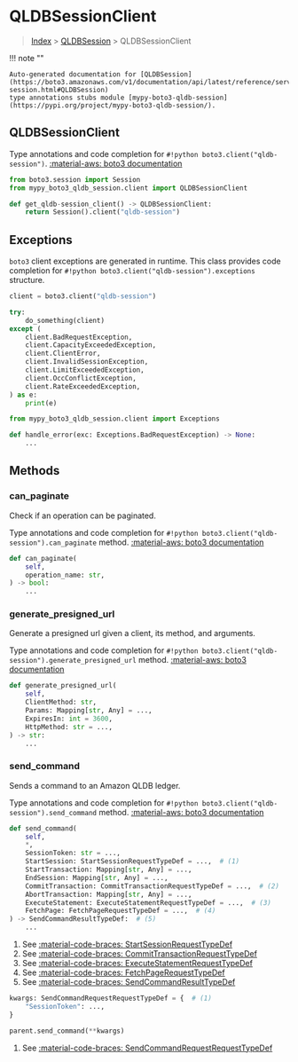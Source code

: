# QLDBSessionClient

> [Index](../README.md) > [QLDBSession](./README.md) > QLDBSessionClient

!!! note ""

    Auto-generated documentation for [QLDBSession](https://boto3.amazonaws.com/v1/documentation/api/latest/reference/services/qldb-session.html#QLDBSession)
    type annotations stubs module [mypy-boto3-qldb-session](https://pypi.org/project/mypy-boto3-qldb-session/).

## QLDBSessionClient

Type annotations and code completion for `#!python boto3.client("qldb-session")`.
[:material-aws: boto3 documentation](https://boto3.amazonaws.com/v1/documentation/api/latest/reference/services/qldb-session.html#QLDBSession.Client)

```python title="Usage example"
from boto3.session import Session
from mypy_boto3_qldb_session.client import QLDBSessionClient

def get_qldb-session_client() -> QLDBSessionClient:
    return Session().client("qldb-session")
```

## Exceptions


`boto3` client exceptions are generated in runtime.
This class provides code completion for `#!python boto3.client("qldb-session").exceptions` structure.

```python title="Usage example"
client = boto3.client("qldb-session")

try:
    do_something(client)
except (
    client.BadRequestException,
    client.CapacityExceededException,
    client.ClientError,
    client.InvalidSessionException,
    client.LimitExceededException,
    client.OccConflictException,
    client.RateExceededException,
) as e:
    print(e)
```

```python title="Type checking example"
from mypy_boto3_qldb_session.client import Exceptions

def handle_error(exc: Exceptions.BadRequestException) -> None:
    ...
```


## Methods


### can\_paginate

Check if an operation can be paginated.

Type annotations and code completion for `#!python boto3.client("qldb-session").can_paginate` method.
[:material-aws: boto3 documentation](https://boto3.amazonaws.com/v1/documentation/api/latest/reference/services/qldb-session.html#QLDBSession.Client.can_paginate)

```python title="Method definition"
def can_paginate(
    self,
    operation_name: str,
) -> bool:
    ...
```


### generate\_presigned\_url

Generate a presigned url given a client, its method, and arguments.

Type annotations and code completion for `#!python boto3.client("qldb-session").generate_presigned_url` method.
[:material-aws: boto3 documentation](https://boto3.amazonaws.com/v1/documentation/api/latest/reference/services/qldb-session.html#QLDBSession.Client.generate_presigned_url)

```python title="Method definition"
def generate_presigned_url(
    self,
    ClientMethod: str,
    Params: Mapping[str, Any] = ...,
    ExpiresIn: int = 3600,
    HttpMethod: str = ...,
) -> str:
    ...
```


### send\_command

Sends a command to an Amazon QLDB ledger.

Type annotations and code completion for `#!python boto3.client("qldb-session").send_command` method.
[:material-aws: boto3 documentation](https://boto3.amazonaws.com/v1/documentation/api/latest/reference/services/qldb-session.html#QLDBSession.Client.send_command)

```python title="Method definition"
def send_command(
    self,
    *,
    SessionToken: str = ...,
    StartSession: StartSessionRequestTypeDef = ...,  # (1)
    StartTransaction: Mapping[str, Any] = ...,
    EndSession: Mapping[str, Any] = ...,
    CommitTransaction: CommitTransactionRequestTypeDef = ...,  # (2)
    AbortTransaction: Mapping[str, Any] = ...,
    ExecuteStatement: ExecuteStatementRequestTypeDef = ...,  # (3)
    FetchPage: FetchPageRequestTypeDef = ...,  # (4)
) -> SendCommandResultTypeDef:  # (5)
    ...
```

1. See [:material-code-braces: StartSessionRequestTypeDef](./type_defs.md#startsessionrequesttypedef) 
2. See [:material-code-braces: CommitTransactionRequestTypeDef](./type_defs.md#committransactionrequesttypedef) 
3. See [:material-code-braces: ExecuteStatementRequestTypeDef](./type_defs.md#executestatementrequesttypedef) 
4. See [:material-code-braces: FetchPageRequestTypeDef](./type_defs.md#fetchpagerequesttypedef) 
5. See [:material-code-braces: SendCommandResultTypeDef](./type_defs.md#sendcommandresulttypedef) 


```python title="Usage example with kwargs"
kwargs: SendCommandRequestRequestTypeDef = {  # (1)
    "SessionToken": ...,
}

parent.send_command(**kwargs)
```

1. See [:material-code-braces: SendCommandRequestRequestTypeDef](./type_defs.md#sendcommandrequestrequesttypedef) 




